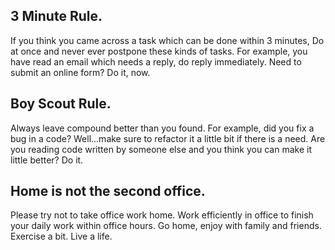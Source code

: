 ## 3 Minute Rule. 

If you think you came across a task which can be done within 3 minutes, Do at once and never ever postpone these kinds of tasks. For example, you have read an email which needs a reply, do reply immediately. Need to submit an online form? Do it, now. 

## Boy Scout Rule.

Always leave compound better than you found. 
For example, did you fix a bug in a code? Well...make sure to refactor it a little bit if there is a need. Are you reading code written by someone else and you think you can make it little better? Do it. 

## Home is not the second office.

Please try not to take office work home. Work efficiently in office to finish your daily work within office hours. Go home, enjoy with family and friends. Exercise a bit. Live a life.

 






